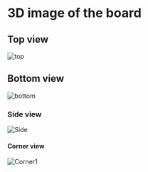 # 3D image of the board
## Top view
![top](https://github.com/Vietngo2748/NgoNgocDaiViet-2151163-ESD-E1/assets/150679207/6b33e88a-5790-4bec-8f41-944931250628)

## Bottom view
![bottom](https://github.com/Vietngo2748/NgoNgocDaiViet-2151163-ESD-E1/assets/150679207/b56cdbb4-7c2f-4e53-83ef-2cb8f68288de)

### Side view
![Side](https://github.com/Vietngo2748/NgoNgocDaiViet-2151163-ESD-E1/assets/150679207/6848e05a-b8dc-4f69-a36a-537b8c8d546f)

#### Corner view
![Corner1](https://github.com/Vietngo2748/NgoNgocDaiViet-2151163-ESD-E1/assets/150679207/0b523226-4adc-4d0b-9df7-98c7a8359423)

